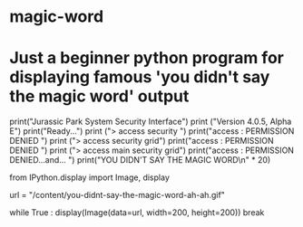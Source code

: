 # magic-word
# Just a beginner python program for displaying famous 'you didn't say the magic word' output

print("Jurassic Park System Security Interface")
print ("Version 4.0.5, Alpha E")
print("Ready...")
print ("> access security ")
print("access : PERMISSION DENIED ")
print ("> access security grid")
print("access : PERMISSION DENIED ")
print ("> access main security grid")
print("access : PERMISSION DENIED...and... ")
print("YOU DIDN'T SAY THE MAGIC WORD\n" * 20)

from IPython.display import Image, display

url = "/content/you-didnt-say-the-magic-word-ah-ah.gif"

while True :
  display(Image(data=url, width=200, height=200))
  break
